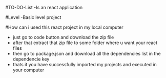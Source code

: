 #TO-DO-List
-Is an react application 

#Level
-Basic level project

#How can i used this react project in my local computer
- just go to code button and download the zip file 
- after that extract that zip file to some folder where u want your react files
- then go to package.json and download all the dependencies list in the dependencie key
- thats it you have successfully imported my projects and executed in your computer
